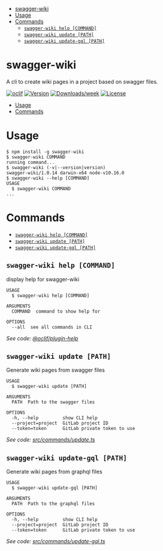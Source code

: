 <!-- START doctoc generated TOC please keep comment here to allow auto update -->
<!-- DON'T EDIT THIS SECTION, INSTEAD RE-RUN doctoc TO UPDATE -->


- [swagger-wiki](#swagger-wiki)
- [Usage](#usage)
- [Commands](#commands)
    - [`swagger-wiki help [COMMAND]`](#swagger-wiki-help-command)
    - [`swagger-wiki update [PATH]`](#swagger-wiki-update-path)
    - [`swagger-wiki update-gql [PATH]`](#swagger-wiki-update-gql-path)

<!-- END doctoc generated TOC please keep comment here to allow auto update -->

swagger-wiki
============

A cli to create wiki pages in a project based on swagger files.

[![oclif](https://img.shields.io/badge/cli-oclif-brightgreen.svg)](https://oclif.io)
[![Version](https://img.shields.io/npm/v/swagger-wiki.svg)](https://npmjs.org/package/swagger-wiki)
[![Downloads/week](https://img.shields.io/npm/dw/swagger-wiki.svg)](https://npmjs.org/package/swagger-wiki)
[![License](https://img.shields.io/npm/l/swagger-wiki.svg)](https://github.com/theBenForce//blob/master/package.json)

<!-- toc -->
* [Usage](#usage)
* [Commands](#commands)
<!-- tocstop -->
# Usage
<!-- usage -->
```sh-session
$ npm install -g swagger-wiki
$ swagger-wiki COMMAND
running command...
$ swagger-wiki (-v|--version|version)
swagger-wiki/1.0.14 darwin-x64 node-v10.16.0
$ swagger-wiki --help [COMMAND]
USAGE
  $ swagger-wiki COMMAND
...
```
<!-- usagestop -->
# Commands
<!-- commands -->
* [`swagger-wiki help [COMMAND]`](#swagger-wiki-help-command)
* [`swagger-wiki update [PATH]`](#swagger-wiki-update-path)
* [`swagger-wiki update-gql [PATH]`](#swagger-wiki-update-gql-path)

## `swagger-wiki help [COMMAND]`

display help for swagger-wiki

```
USAGE
  $ swagger-wiki help [COMMAND]

ARGUMENTS
  COMMAND  command to show help for

OPTIONS
  --all  see all commands in CLI
```

_See code: [@oclif/plugin-help](https://github.com/oclif/plugin-help/blob/v2.2.1/src/commands/help.ts)_

## `swagger-wiki update [PATH]`

Generate wiki pages from swagger files

```
USAGE
  $ swagger-wiki update [PATH]

ARGUMENTS
  PATH  Path to the swagger files

OPTIONS
  -h, --help         show CLI help
  --project=project  GitLab project ID
  --token=token      GitLab private token to use
```

_See code: [src/commands/update.ts](https://github.com/drg-adaptive/swagger-wiki/blob/v1.0.14/src/commands/update.ts)_

## `swagger-wiki update-gql [PATH]`

Generate wiki pages from graphql files

```
USAGE
  $ swagger-wiki update-gql [PATH]

ARGUMENTS
  PATH  Path to the graphql files

OPTIONS
  -h, --help         show CLI help
  --project=project  GitLab project ID
  --token=token      GitLab private token to use
```

_See code: [src/commands/update-gql.ts](https://github.com/drg-adaptive/swagger-wiki/blob/v1.0.14/src/commands/update-gql.ts)_
<!-- commandsstop -->
